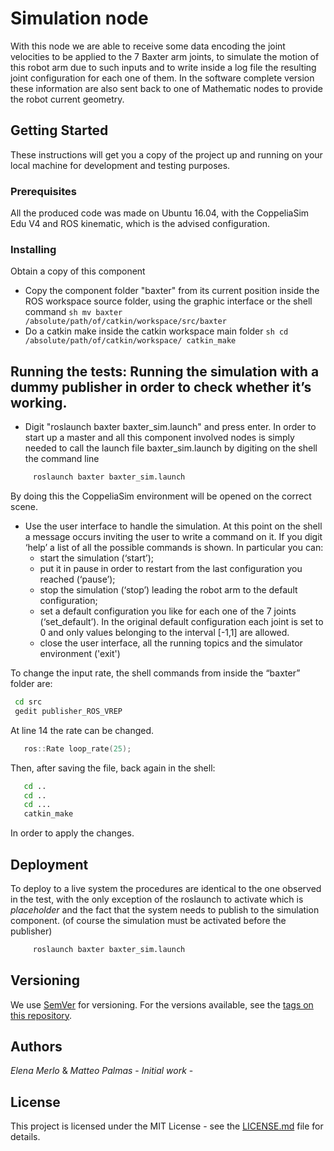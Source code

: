 # Simulation node

With this node we are able to receive some data encoding the joint velocities to be applied to the 7 Baxter arm joints, to simulate the motion of this robot arm due to such inputs and to write inside a log file the resulting joint configuration for each one of them. In the software complete version these information are also sent back to one of Mathematic nodes to provide the robot current geometry. 


## Getting Started

These instructions will get you a copy of the project up and running on your local machine for development and testing purposes. 

### Prerequisites

All the produced code was made on Ubuntu 16.04, with the CoppeliaSim Edu V4 and ROS kinematic, which is the advised configuration.

### Installing

Obtain a copy of this component 
   - Copy the component folder "baxter" from its current position inside the ROS workspace source folder, using the graphic interface or the shell command
    ```sh
    mv baxter /absolute/path/of/catkin/workspace/src/baxter
    ```
   - Do a catkin make inside the catkin workspace main folder
    ```sh
    cd /absolute/path/of/catkin/workspace/
    catkin_make
    ```


## Running the tests: Running the simulation with a dummy publisher in order to check whether it’s working.

- Digit "roslaunch baxter baxter_sim.launch" and press enter.
In order to start up a master and all this component involved nodes is simply needed to call the launch file baxter_sim.launch by digiting on the shell the command line

```sh
     roslaunch baxter baxter_sim.launch
```

By doing this the CoppeliaSim environment will be opened on the correct scene.

- Use the user interface to handle the simulation.
At this point on the shell a message occurs inviting the user to write a command on it. If you digit ‘help’ a list of all the possible commands is shown. In particular you can: 
	- start the simulation (‘start’); 
	- put it in pause in order to restart from the last configuration you reached (‘pause’); 
	- stop the simulation (‘stop’) leading the robot arm to the default configuration; 
	- set a default configuration you like for each one of the 7 joints (‘set_default’). In the original default configuration each joint is set to 0 and only values belonging to the interval [-1,1] are allowed.
	- close the user interface, all the running topics and the simulator environment ('exit')


To change the input rate, the shell commands from inside the “baxter” folder are:

```sh
 cd src
 gedit publisher_ROS_VREP
```

At line 14 the rate can be changed.

```cpp
   ros::Rate loop_rate(25);
```

Then, after saving the file, back again in the shell:

```sh
   cd ..
   cd ..
   cd ...
   catkin_make
```

In order to apply the changes.


## Deployment

To deploy to a live system the procedures are identical to the one observed in the test, with the only exception of the roslaunch to activate which is *placeholder* and the fact that the system needs to publish to the simulation component. (of course the simulation must be activated before the publisher)

```sh
     roslaunch baxter baxter_sim.launch
```


## Versioning

We use [SemVer](http://semver.org/) for versioning. For the versions available, see the [tags on this repository](https://github.com/your/project/tags). 


## Authors

*Elena Merlo* & *Matteo Palmas* - *Initial work* - 


## License

This project is licensed under the MIT License - see the [LICENSE.md](LICENSE.md) file for details.




